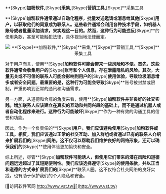 **[Skype]**加粉软件,**[Skype]**采集,**[Skype]**营销工具,**[Skype]**采集工具

**[Skype]**加粉软件通常通过自动化程序，批量发送邀请或消息给其他**[Skype]**用户，以获取他们的同意成为联系人。这些软件通常会利用各种技术手段，如机器人账号或者批量添加请求，来实现这一目的。然而，这种行为可能违反**[Skype]**的使用条款，甚至可能触犯法律，具体视当地法律而定。

 <center><img src="https://vst.tw/MP4/tuiguang/png/3.png" alt="**[Skype]**加粉软件,**[Skype]**采集,**[Skype]**营销工具,**[Skype]**采集工具"></center>

对于用户而言，使用**[Skype]**加粉软件可能会带来一些风险和不便。首先，这些软件通常会收集用户的**[Skype]**账号和个人信息，存在泄露隐私的风险。其次，大量无关或不可信的联系人可能会影响到用户的**[Skype]**使用体验，导致垃圾消息增多或者安全问题。最重要的是，这种行为可能会导致**[Skype]**账号被封禁或限制，严重影响到正常的通讯和沟通需求。

另一方面，从道德和合规的角度来看，使用**[Skype]**加粉软件并非良好的社交实践。增加联系人应该建立在真实的互动和共同兴趣的基础上，而不是通过机器人或者自动化程序来进行。这种行为可能破坏**[Skype]**作为一种有效的沟通工具的信誉和功能。

因此，作为一个负责任的**[Skype]**用户，我们应该避免使用**[Skype]**加粉软件或工具。相反，我们应该通过正常的社交互动、加入群组或者通过已有的联系人介绍来扩展我们的**[Skype]**网络。这不仅可以帮助我们维护良好的网络形象，还可以确保我们的**[Skype]**使用体验更加愉快和安全。

综上所述，尽管**[Skype]**加粉软件可能诱人，但使用它们带来的潜在风险和道德问题远远超过了其短期便利性。我们应该选择遵守**[Skype]**的使用条款，并以正当和道德的方式来扩展我们的**[Skype]**联系人圈。这不仅符合社交网络的良好实践，也有助于保护我们的个人隐私和安全。


[👻访问软件官网 http://www.vst.tw👻](http://www.vst.tw)
